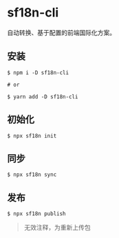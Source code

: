 # sf18n-cli

自动转换、基于配置的前端国际化方案。

## 安装

```
$ npm i -D sf18n-cli

# or

$ yarn add -D sf18n-cli
```

## 初始化

```
$ npx sf18n init
```

## 同步

```
$ npx sf18n sync
```

## 发布

```
$ npx sf18n publish
```

> 无效注释，为重新上传包